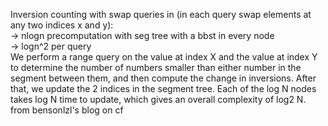 

Inversion counting with swap queries in (in each query swap elements at any two indices x and y):\
-> nlogn precomputation with seg tree with a bbst in every node\
-> logn^2 per query \
We perform a range query on the value at index X and the value at index Y to determine the number of numbers smaller than either number in the segment between them, and then compute the change in inversions. After that, we update the 2 indices in the segment tree. Each of the log N nodes takes log N time to update, which gives an overall complexity of log2 N.
from bensonlzl's blog on cf

